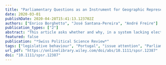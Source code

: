 ```yaml
---
title: "Parliamentary Questions as an Instrument for Geographic Representation: The Hard Case of Portugal"
date: 2020-03-01
publishDate: 2020-04-28T15:41:13.123702Z
authors: ["Enrico Borghetto", "José Santana‐Pereira", "André Freire"]
publication_types: ["2"]
abstract: "This article asks whether and why, in a system lacking electoral incentives to cultivate personal votes, MPs might choose to signal to geographic constituents. It explores this question by analysing the number of written parliamentary questions submitted to the Portuguese parliament on two issues – unemployment and crime – between 2009 and 2015, and asking if MPs are more inclined to table questions on speciﬁc issues when their districts suffer particularly from related problems. The article ﬁnds evidence that constituency-level problem pressure does matter for the signalling activities of MPs, although policy specialization remains the main driver of their issue emphasis. This ﬁnding contributes new knowledge to the ongoing debate on the factors accounting for the representative relationship between MPs and constituents, by drawing attention to the importance of district-level problem pressure as one of the drivers of issue sponsorship in parliament."
featured: false
publication: "*Swiss Political Science Review*"
tags: ["legislative behaviour", "Portugal", "issue attention", "Parliamentary questions", "geographic representation"]
url_pdf: "https://onlinelibrary.wiley.com/doi/abs/10.1111/spsr.12387"
doi: "10.1111/spsr.12387"
---
```


